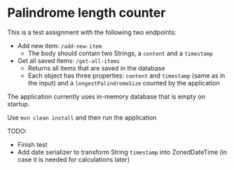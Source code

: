 # Palindrome length counter

This is a test assignment with the following two endpoints:

- Add new item: `/add-new-item`
  - The body should contain two Strings, a `content` and a `timestamp`
- Get all saved items: `/get-all-items`
  - Returns all items that are saved in the database
  - Each object has three properties: `content` and `timestamp` (same as in the input) and a `longestPalindromeSize` counted by the application

The application currently uses in-memory database that is empty on startup.

Use `mvn clean install` and then run the application

TODO:
- Finish test
- Add date serializer to transform String `timestamp` into ZonedDateTime (in case it is needed for calculations later)



